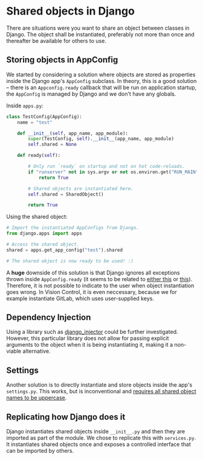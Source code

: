 # Shared objects in Django

There are situations were you want to share an object between classes in Django. The object shall be instantiated, preferably not more than once and thereafter be available for others to use.

## Storing objects in AppConfig

We started by considering a solution where objects are stored as properties inside the Django app's `AppConfig` subclass. In theory, this is a good solution – there is an `Appconfig.ready` callback that will be run on application startup, the `AppConfig` is managed by Django and we don't have any globals.

Inside `apps.py`:

```python
class TestConfig(AppConfig):
    name = "test"

    def __init__(self, app_name, app_module):
        super(TestConfig, self).__init__(app_name, app_module)
        self.shared = None

    def ready(self):

        # Only run `ready` on startup and not on hot code-reloads.
        if "runserver" not in sys.argv or not os.environ.get("RUN_MAIN", None):
            return True

        # Shared objects are instantiated here.
        self.shared = SharedObject()

        return True
```

Using the shared object:

```python
# Import the instantiated AppConfigs from Django.
from django.apps import apps

# Access the shared object.
shared = apps.get_app_config("test").shared

# The shared object is now ready to be used! :)
```

A **huge** downside of this solution is that Django ignores all exceptions thrown inside `AppConfig.ready` (it seems to be related to  [either this](https://github.com/django/django/blob/439cd73c1670a2af25837149a68526fe5555399d/django/apps/registry.py#L122) or [this](https://github.com/django/django/blob/439cd73c1670a2af25837149a68526fe5555399d/django/apps/config.py#L113)). Therefore, it is not possible to indicate to the user when object instantiation goes wrong. In Vision Control, it is even neccessary, because we for example instantiate GitLab, which uses user-supplied keys.

## Dependency Injection

Using a library such as [django_injector](https://github.com/blubber/django_injector) could be further investigated. However, this particular library does not allow for passing explicit arguments to the object when it is being instantiating it, making it a non-viable alternative.

## Settings

Another solution is to directly instantiate and store objects inside the app's `settings.py`. This works, but is inconventional and [requires all shared object names to be uppercase](https://docs.djangoproject.com/en/4.0/topics/settings/#creating-your-own-settings).

## Replicating how Django does it

Django instantiates shared objects inside `__init__.py` and then they are imported as part of the module. We chose to replicate this with `services.py`. It instantiates shared objects once and exposes a controlled interface that can be imported by others.
